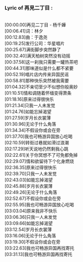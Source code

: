 <h3>Lyric of 再見二丁目 :</h3><p><br>[00:00.00]再见二丁目 - 杨千嬅
<br>[00:06.41]词：林夕
<br>[00:12.83]曲：于逸尧
<br>[00:19.25]发行公司：华星唱片
<br>[00:25.67]满街脚步突然静了
<br>[00:32.40]满天柏树突然没有动摇
<br>[00:37.58]这一刹我只需要一罐热茶吧
<br>[00:44.31]那味道似是什么都不紧要
<br>[00:52.19]唱片店内传来异国民谣
<br>[00:58.81]那种快乐突然被我需要
<br>[01:04.32]不亲切至少不似想你般奥妙
<br>[01:10.51]情和调随着怀缅变得萧条
<br>[01:18.16]原来过得很快乐
<br>[01:21.34]只我一人未发觉
<br>[01:24.76]如能忘掉渴望
<br>[01:27.59]岁月长衣裳薄
<br>[01:30.96]无论于什么角落
<br>[01:34.34]不假设你或会在旁
<br>[01:37.70]我也可畅游异国放心吃喝
<br>[02:10.59]转街过巷就如滑过浪潮
<br>[02:17.29]听天说地仍然剩我心跳
<br>[02:22.61]关于你冥想不了可免都免掉
<br>[02:29.07]情和欲留待下个化身燃烧
<br>[02:36.35]原来过得很快乐
<br>[02:39.70]只我一人未发觉
<br>[02:43.03]如能忘掉渴望
<br>[02:45.88]岁月长衣裳薄
<br>[02:49.26]无论于什么角落
<br>[02:52.67]不假设你或会在旁
<br>[02:55.95]我也可畅游异国放心吃喝
<br>[03:03.04]原来我非不快乐
<br>[03:06.36]只我一人未发觉
<br>[03:09.66]如能忘掉渴望
<br>[03:12.54]岁月长衣裳薄
<br>[03:16.06]无论于什么角落
<br>[03:19.30]不假设你或会在旁
<br>[03:22.63]我也可畅游异国再找寄托
<br>[03:31.13]我也可畅游异国再找寄托
</p>
